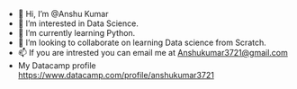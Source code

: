 - 👋 Hi, I’m @Anshu Kumar
- 👀 I’m interested in Data Science.
- 🌱 I’m currently learning Python.
- 💞️ I’m looking to collaborate on learning Data science from Scratch.
- 📫 If you are intrested you can email me at Anshukumar3721@gmail.com
- My Datacamp profile https://www.datacamp.com/profile/anshukumar3721

<!---
Anynomous25/Anynomous25 is a ✨ special ✨ repository because its `README.md` (this file) appears on your GitHub profile.
You can click the Preview link to take a look at your changes.
--->
